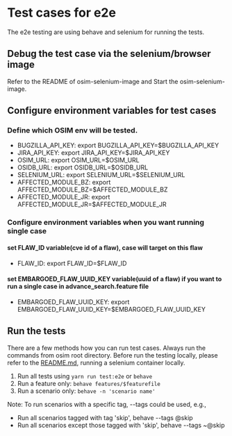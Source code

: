 # Test cases for e2e
The e2e testing are using behave and selenium for running the tests.

## Debug the test case via the selenium/browser image
Refer to the README of osim-selenium-image and Start the osim-selenium-image.

## Configure environment variables for test cases
### Define which OSIM env will be tested.
- BUGZILLA_API_KEY: export BUGZILLA_API_KEY=$BUGZILLA_API_KEY
- JIRA_API_KEY: export JIRA_API_KEY=$JIRA_API_KEY
- OSIM_URL: export OSIM_URL=$OSIM_URL
- OSIDB_URL: export OSIDB_URL=$OSIDB_URL
- SELENIUM_URL: export SELENIUM_URL=$SELENIUM_URL
- AFFECTED_MODULE_BZ: export AFFECTED_MODULE_BZ=$AFFECTED_MODULE_BZ
- AFFECTED_MODULE_JR: export AFFECTED_MODULE_JR=$AFFECTED_MODULE_JR

### Configure environment variables when you want running single case

#### set FLAW_ID variable(cve id of a flaw), case will target on this flaw
- FLAW_ID: export FLAW_ID=$FLAW_ID

#### set EMBARGOED_FLAW_UUID_KEY variable(uuid of a flaw) if you want to run a single case in advance_search.feature file
- EMBARGOED_FLAW_UUID_KEY: export EMBARGOED_FLAW_UUID_KEY=$EMBARGOED_FLAW_UUID_KEY

## Run the tests
There are a few methods how you can run test cases. Always run the commands from
osim root directory.
Before run the testing locally, please refer to the [README.md](../selenium/README.md), running a 
selenium container locally.
1. Run all tests using `yarn run test:e2e` or `behave`
2. Run a feature only: `behave features/$featurefile`
3. Run a scenario only: `behave -n 'scenario name'`

Note: To run scenarios with a specific tag, --tags could be used, e.g.,
- Run all scenarios tagged with tag 'skip', behave --tags @skip
- Run all scenarios except those tagged with 'skip', behave --tags ~@skip

